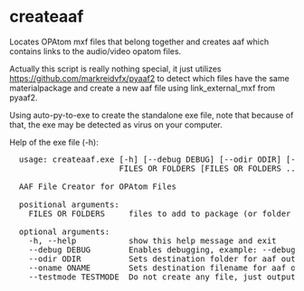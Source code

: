 # createaaf
Locates OPAtom mxf files that belong together and creates aaf which contains links to the audio/video opatom files.

Actually this script is really nothing special, it just utilizes https://github.com/markreidvfx/pyaaf2 to detect which files have the same materialpackage and create a new aaf file using link_external_mxf from pyaaf2.

Using auto-py-to-exe to create the standalone exe file, note that because of that, the exe may be detected as virus on your computer.

Help of the exe file (-h):

<pre>
  usage: createaaf.exe [-h] [--debug DEBUG] [--odir ODIR] [--oname ONAME] [--testmode TESTMODE]
                       FILES OR FOLDERS [FILES OR FOLDERS ...]

  AAF File Creator for OPAtom Files

  positional arguments:
    FILES OR FOLDERS     files to add to package (or folder to scan for files)

  optional arguments:
    -h, --help           show this help message and exit
    --debug DEBUG        Enables debugging, example: --debug 1
    --odir ODIR          Sets destination folder for aaf output file (default is same folder as the OPAtom File resides)
    --oname ONAME        Sets destination filename for aaf output file (default is same name as the OPAtom File (.aaf))
    --testmode TESTMODE  Do not create any file, just output JSON containing found file packages



</pre>
